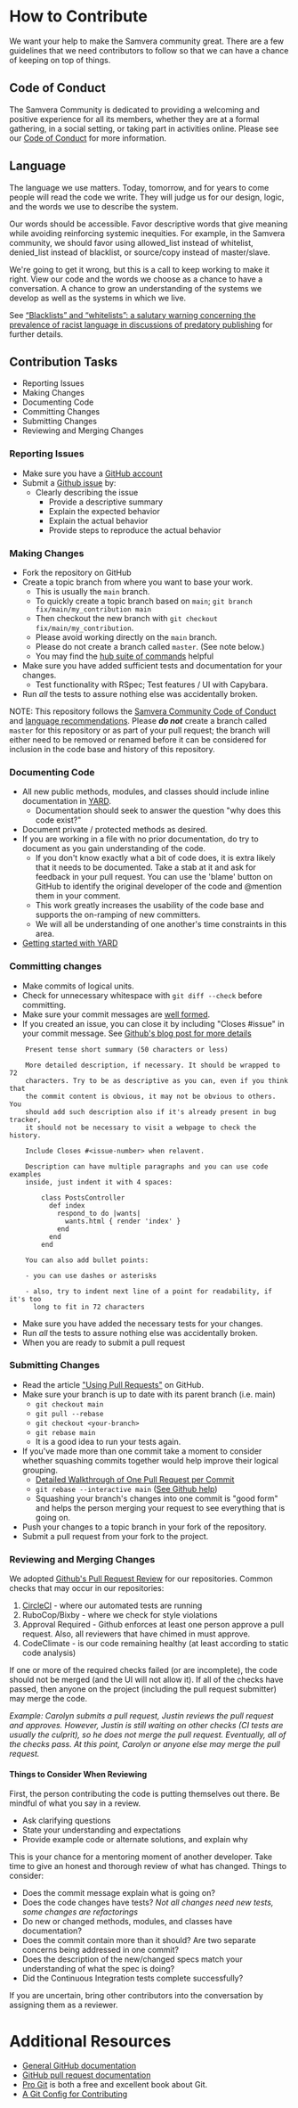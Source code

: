 # How to Contribute

We want your help to make the Samvera community great. There are a few guidelines
that we need contributors to follow so that we can have a chance of
keeping on top of things.

## Code of Conduct

The Samvera Community is dedicated to providing a welcoming and positive
experience for all its members, whether they are at a formal gathering, in
a social setting, or taking part in activities online. Please see our
[Code of Conduct](CODE_OF_CONDUCT.md) for more information.

## Language

The language we use matters. Today, tomorrow, and for years to come
people will read the code we write. They will judge us for our
design, logic, and the words we use to describe the system.

Our words should be accessible. Favor descriptive words that give
meaning while avoiding reinforcing systemic inequities. For example,
in the Samvera community, we should favor using allowed_list instead
of whitelist, denied_list instead of blacklist, or source/copy
instead of master/slave.

We're going to get it wrong, but this is a call to keep working to
make it right. View our code and the words we choose as a chance to
have a conversation. A chance to grow an understanding of the systems
we develop as well as the systems in which we live.

See [“Blacklists” and “whitelists”: a salutary warning concerning the
prevalence of racist language in discussions of predatory
publishing](https://www.ncbi.nlm.nih.gov/pmc/articles/PMC6148600/) for
further details.

## Contribution Tasks

- Reporting Issues
- Making Changes
- Documenting Code
- Committing Changes
- Submitting Changes
- Reviewing and Merging Changes

### Reporting Issues

- Make sure you have a [GitHub account](https://github.com/signup/free)
- Submit a [Github issue](https://github.com/samvera-labs/hyrax-iiif_av/issues/) by:
  - Clearly describing the issue
    - Provide a descriptive summary
    - Explain the expected behavior
    - Explain the actual behavior
    - Provide steps to reproduce the actual behavior

### Making Changes

- Fork the repository on GitHub
- Create a topic branch from where you want to base your work.
  - This is usually the `main` branch.
  - To quickly create a topic branch based on `main`; `git branch fix/main/my_contribution main`
  - Then checkout the new branch with `git checkout fix/main/my_contribution`.
  - Please avoid working directly on the `main` branch.
  - Please do not create a branch called `master`. (See note below.)
  - You may find the [hub suite of commands](https://github.com/defunkt/hub) helpful
- Make sure you have added sufficient tests and documentation for your changes.
  - Test functionality with RSpec; Test features / UI with Capybara.
- Run _all_ the tests to assure nothing else was accidentally broken.

NOTE: This repository follows the [Samvera Community Code of Conduct](https://samvera.atlassian.net/wiki/spaces/samvera/pages/405212316/Code+of+Conduct)
and [language recommendations](#language).
Please **_do not_** create a branch called `master` for this repository or as part of
your pull request; the branch will either need to be removed or renamed before it can
be considered for inclusion in the code base and history of this repository.

### Documenting Code

- All new public methods, modules, and classes should include inline documentation in [YARD](http://yardoc.org/).
  - Documentation should seek to answer the question "why does this code exist?"
- Document private / protected methods as desired.
- If you are working in a file with no prior documentation, do try to document as you gain understanding of the code.
  - If you don't know exactly what a bit of code does, it is extra likely that it needs to be documented. Take a stab at it and ask for feedback in your pull request. You can use the 'blame' button on GitHub to identify the original developer of the code and @mention them in your comment.
  - This work greatly increases the usability of the code base and supports the on-ramping of new committers.
  - We will all be understanding of one another's time constraints in this area.
- [Getting started with YARD](http://www.rubydoc.info/gems/yard/file/docs/GettingStarted.md)

### Committing changes

- Make commits of logical units.
- Check for unnecessary whitespace with `git diff --check` before committing.
- Make sure your commit messages are [well formed](http://tbaggery.com/2008/04/19/a-note-about-git-commit-messages.html).
- If you created an issue, you can close it by including "Closes #issue" in your commit message. See [Github's blog post for more details](https://github.com/blog/1386-closing-issues-via-commit-messages)

```
    Present tense short summary (50 characters or less)

    More detailed description, if necessary. It should be wrapped to 72
    characters. Try to be as descriptive as you can, even if you think that
    the commit content is obvious, it may not be obvious to others. You
    should add such description also if it's already present in bug tracker,
    it should not be necessary to visit a webpage to check the history.

    Include Closes #<issue-number> when relavent.

    Description can have multiple paragraphs and you can use code examples
    inside, just indent it with 4 spaces:

        class PostsController
          def index
            respond_to do |wants|
              wants.html { render 'index' }
            end
          end
        end

    You can also add bullet points:

    - you can use dashes or asterisks

    - also, try to indent next line of a point for readability, if it's too
      long to fit in 72 characters
```

- Make sure you have added the necessary tests for your changes.
- Run _all_ the tests to assure nothing else was accidentally broken.
- When you are ready to submit a pull request

### Submitting Changes

- Read the article ["Using Pull Requests"](https://help.github.com/articles/using-pull-requests) on GitHub.
- Make sure your branch is up to date with its parent branch (i.e. main)
  - `git checkout main`
  - `git pull --rebase`
  - `git checkout <your-branch>`
  - `git rebase main`
  - It is a good idea to run your tests again.
- If you've made more than one commit take a moment to consider whether squashing commits together would help improve their logical grouping.
  - [Detailed Walkthrough of One Pull Request per Commit](http://ndlib.github.io/practices/one-commit-per-pull-request/)
  - `git rebase --interactive main` ([See Github help](https://help.github.com/articles/interactive-rebase))
  - Squashing your branch's changes into one commit is "good form" and helps the person merging your request to see everything that is going on.
- Push your changes to a topic branch in your fork of the repository.
- Submit a pull request from your fork to the project.

### Reviewing and Merging Changes

We adopted [Github's Pull Request Review](https://help.github.com/articles/about-pull-request-reviews/) for our repositories.
Common checks that may occur in our repositories:

1. [CircleCI](https://circleci.com/gh/samvera) - where our automated tests are running
2. RuboCop/Bixby - where we check for style violations
3. Approval Required - Github enforces at least one person approve a pull request. Also, all reviewers that have chimed in must approve.
4. CodeClimate - is our code remaining healthy (at least according to static code analysis)

If one or more of the required checks failed (or are incomplete), the code should not be merged (and the UI will not allow it). If all of the checks have passed, then anyone on the project (including the pull request submitter) may merge the code.

_Example: Carolyn submits a pull request, Justin reviews the pull request and approves. However, Justin is still waiting on other checks (CI tests are usually the culprit), so he does not merge the pull request. Eventually, all of the checks pass. At this point, Carolyn or anyone else may merge the pull request._

#### Things to Consider When Reviewing

First, the person contributing the code is putting themselves out there. Be mindful of what you say in a review.

- Ask clarifying questions
- State your understanding and expectations
- Provide example code or alternate solutions, and explain why

This is your chance for a mentoring moment of another developer. Take time to give an honest and thorough review of what has changed. Things to consider:

- Does the commit message explain what is going on?
- Does the code changes have tests? _Not all changes need new tests, some changes are refactorings_
- Do new or changed methods, modules, and classes have documentation?
- Does the commit contain more than it should? Are two separate concerns being addressed in one commit?
- Does the description of the new/changed specs match your understanding of what the spec is doing?
- Did the Continuous Integration tests complete successfully?

If you are uncertain, bring other contributors into the conversation by assigning them as a reviewer.

# Additional Resources

- [General GitHub documentation](http://help.github.com/)
- [GitHub pull request documentation](https://help.github.com/articles/about-pull-requests/)
- [Pro Git](http://git-scm.com/book) is both a free and excellent book about Git.
- [A Git Config for Contributing](http://ndlib.github.io/practices/my-typical-per-project-git-config/)
